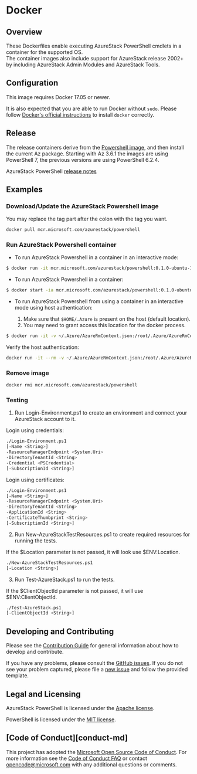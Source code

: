 # Docker


## Overview
These Dockerfiles enable executing AzureStack PowerShell cmdlets in a container for the supported OS.  
The container images also include support for AzureStack release 2002+ by including AzureStack Admin Modules and AzureStack Tools.

## Configuration
This image requires Docker 17.05 or newer.

It is also expected that you are able to run Docker without `sudo`.
Please follow [Docker's official instructions][install] to install `docker` correctly.

[install]: https://docs.docker.com/engine/installation/


## Release

The release containers derive from the [Powershell image][powershell image], and then install the current Az package. Starting with Az 3.6.1 the images are using PowerShell 7, the previous versions are using PowerShell 6.2.4.

[powershell image]: https://hub.docker.com/_/microsoft-powershell

AzureStack PowerShell [release notes](https://aka.ms/azspsdockerreadme)

## Examples 

### Download/Update the AzureStack Powershell image

You may replace the tag part after the colon with the tag you want.

```sh
docker pull mcr.microsoft.com/azurestack/powershell
```

### Run AzureStack Powershell container 

- To run AzureStack Powershell in a container in an interactive mode:

```sh
$ docker run -it mcr.microsoft.com/azurestack/powershell:0.1.0-ubuntu-18.04 pwsh 
```

- To run AzureStack Powershell in a container:

```sh
$ docker start -ia mcr.microsoft.com/azurestack/powershell:0.1.0-ubuntu-18.04 pwsh 
```

- To run AzureStack Powershell from using a container in an interactive mode using host authentication: 

    1. Make sure that `$HOME/.Azure` is present on the host (default location).
    2. You may need to grant access this location for the docker process.

```sh
$ docker run -it -v ~/.Azure/AzureRmContext.json:/root/.Azure/AzureRmContext.json -v ~/.Azure/TokenCache.dat:/root/.Azure/TokenCache.dat mcr.microsoft.com/azurestack/powershell pwsh 
```

Verify the host authentication:

```sh
docker run -it --rm -v ~/.Azure/AzureRmContext.json:/root/.Azure/AzureRmContext.json -v ~/.Azure/TokenCache.dat:/root/.Azure/TokenCache.dat mcr.microsoft.com/azurestack/powershell pwsh -c Get-AzContext
```

### Remove image

```sh
docker rmi mcr.microsoft.com/azurestack/powershell
```

### Testing

1. Run Login-Environment.ps1 to create an environment and connect your AzureStack account to it.  

Login using credentials:  
```sh
./Login-Environment.ps1 
[-Name <String>]  
-ResourceManagerEndpoint <System.Uri>  
-DirectoryTenantId <String>  
-Credential <PSCredential>  
[-SubscriptionId <String>]
```
Login using certificates:  
```sh
./Login-Environment.ps1  
[-Name <String>]  
-ResourceManagerEndpoint <System.Uri>  
-DirectoryTenantId <String>  
-ApplicationId <String>  
-CertificateThumbprint <String>  
[-SubscriptionId <String>]
```

2. Run New-AzureStackTestResources.ps1 to create required resources for running the tests.  

If the $Location parameter is not passed, it will look use $ENV:Location.  
```sh
./New-AzureStackTestResources.ps1  
[-Location <String>]  
```
3. Run Test-AzureStack.ps1 to run the tests.  

If the $ClientObjectId parameter is not passed, it will use $ENV:ClientObjectId.  
```sh
./Test-AzureStack.ps1  
[-ClientObjectId <String>]  
```

## Developing and Contributing

Please see the [Contribution Guide][] for general information about how to develop and contribute.

If you have any problems, please consult the [GitHub issues][].
If you do not see your problem captured, please file a [new issue][] and follow the provided template.

[Contribution Guide]: https://github.com/Azure/azure-powershell/blob/master/CONTRIBUTING.md
[GitHub issues]: https://github.com/Azure/azure-powershell/issues
[new issue]:https://aka.ms/azpsissue


## Legal and Licensing

AzureStack PowerShell is licensed under the [Apache license][].

[Apache license]: https://github.com/Azure/azurestack-powershell/blob/master/LICENSE


PowerShell is licensed under the [MIT license][].

[MIT license]: https://github.com/Azure/azurestack-powershell/blob/master/LICENSE

## [Code of Conduct][conduct-md]

This project has adopted the [Microsoft Open Source Code of Conduct][conduct-code].
For more information see the [Code of Conduct FAQ][conduct-FAQ] or contact [opencode@microsoft.com][conduct-email] with any additional questions or comments.

[conduct-code]: http://opensource.microsoft.com/codeofconduct/
[conduct-FAQ]: http://opensource.microsoft.com/codeofconduct/faq/
[conduct-email]: mailto:opencode@microsoft.com
